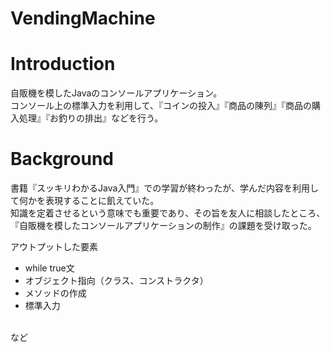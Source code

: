 # VendingMachine

# Introduction
自販機を模したJavaのコンソールアプリケーション。<br>
コンソール上の標準入力を利用して、『コインの投入』『商品の陳列』『商品の購入処理』『お釣りの排出』などを行う。

# Background

書籍『スッキリわかるJava入門』での学習が終わったが、学んだ内容を利用して何かを表現することに飢えていた。<br>
知識を定着させるという意味でも重要であり、その旨を友人に相談したところ、『自販機を模したコンソールアプリケーションの制作』の課題を受け取った。<br>


アウトプットした要素
- while true文
- オブジェクト指向（クラス、コンストラクタ）
- メソッドの作成
- 標準入力
<br>
など
